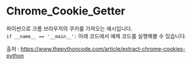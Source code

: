 # Chrome_Cookie_Getter
파이썬으로 크롬 브라우저의 쿠키를 가져오는 예시입니다.  
```if __name__ == '__main__':``` 아래 코드에서 예제 코드를 실행해볼 수 있습니다.  

출처 : https://www.thepythoncode.com/article/extract-chrome-cookies-python
